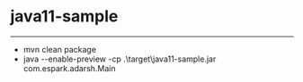 # java11-sample
---
* mvn clean package 
* java --enable-preview -cp .\target\java11-sample.jar com.espark.adarsh.Main 